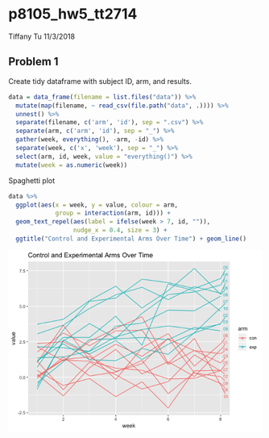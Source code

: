 p8105\_hw5\_tt2714
================
Tiffany Tu
11/3/2018

## Problem 1

Create tidy dataframe with subject ID, arm, and results.

``` r
data = data_frame(filename = list.files("data")) %>% 
  mutate(map(filename, ~ read_csv(file.path("data", .)))) %>% 
  unnest() %>% 
  separate(filename, c('arm', 'id'), sep = ".csv") %>%
  separate(arm, c('arm', 'id'), sep = "_") %>% 
  gather(week, everything(), -arm, -id) %>% 
  separate(week, c('x', 'week'), sep = "_") %>% 
  select(arm, id, week, value = "everything()") %>% 
  mutate(week = as.numeric(week))
```

Spaghetti plot

``` r
data %>%
  ggplot(aes(x = week, y = value, colour = arm, 
             group = interaction(arm, id))) + 
  geom_text_repel(aes(label = ifelse(week > 7, id, "")), 
                  nudge_x = 0.4, size = 3) + 
  ggtitle("Control and Experimental Arms Over Time") + geom_line()
```

![](p8105_hw5_tt2714_files/figure-gfm/unnamed-chunk-2-1.png)<!-- -->
